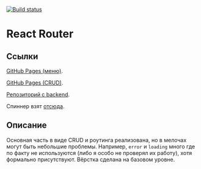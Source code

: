 [![Build status](https://ci.appveyor.com/api/projects/status/8593dx3scc8hdd9l?svg=true)](https://ci.appveyor.com/project/LiquidAssContainer/ra-router)

# React Router

## Ссылки

[GitHub Pages (меню)](https://liquidasscontainer.github.io/ra_router).

[GitHub Pages (CRUD)](https://liquidasscontainer.github.io/ra_router/#/posts).

[Репозиторий с backend](https://github.com/LiquidAssContainer/ra_router_backend).

Спиннер взят [отсюда](https://codepen.io/supah/pen/BjYLdW).

## Описание

Основная часть в виде CRUD и роутинга реализована, но в мелочах могут быть небольшие проблемы. Например, `error` и `loading` много где по факту не используются (либо я особо не проверял их работу), хотя формально присутствуют. Вёрстка сделана на базовом уровне.
